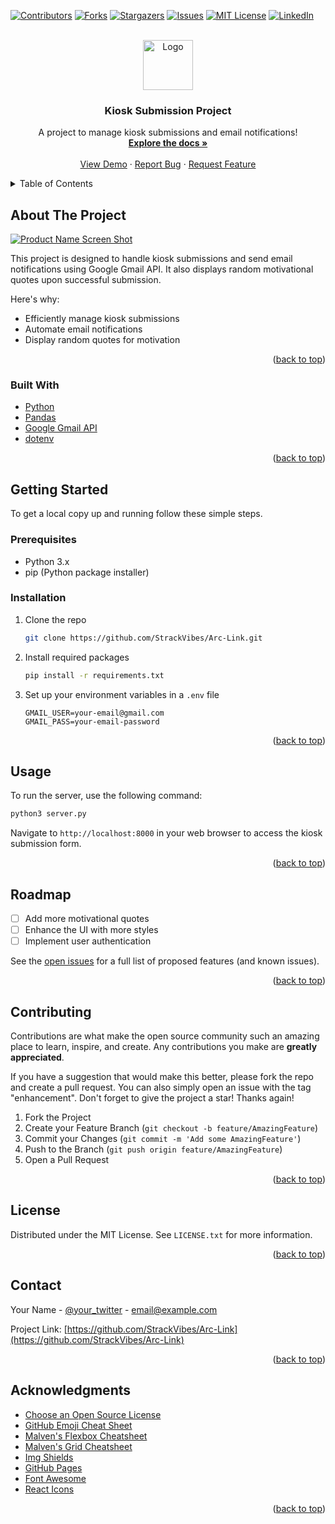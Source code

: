 
<a name="readme-top"></a>

[![Contributors][contributors-shield]][contributors-url]
[![Forks][forks-shield]][forks-url]
[![Stargazers][stars-shield]][stars-url]
[![Issues][issues-shield]][issues-url]
[![MIT License][license-shield]][license-url]
[![LinkedIn][linkedin-shield]][linkedin-url]

<br />
<div align="center">
  <a href="https://github.com/StrackVibes/Arc-Link">
    <img src="favicon.ico" alt="Logo" width="80" height="80">
  </a>

  <h3 align="center">Kiosk Submission Project</h3>

  <p align="center">
    A project to manage kiosk submissions and email notifications!
    <br />
    <a href="https://github.com/StrackVibes/Arc-Link"><strong>Explore the docs »</strong></a>
    <br />
    <br />
    <a href="https://github.com/your_username/repo_name">View Demo</a>
    ·
    <a href="https://github.com/StrackVibes/Arc-Link/issues/new?labels=bug&template=bug-report---.md">Report Bug</a>
    ·
    <a href="https://github.com/your_username/repo_name/issues/new?labels=enhancement&template=feature-request---.md">Request Feature</a>
  </p>
</div>

<details>
  <summary>Table of Contents</summary>
  <ol>
    <li>
      <a href="#about-the-project">About The Project</a>
      <ul>
        <li><a href="#built-with">Built With</a></li>
      </ul>
    </li>
    <li>
      <a href="#getting-started">Getting Started</a>
      <ul>
        <li><a href="#prerequisites">Prerequisites</a></li>
        <li><a href="#installation">Installation</a></li>
      </ul>
    </li>
    <li><a href="#usage">Usage</a></li>
    <li><a href="#roadmap">Roadmap</a></li>
    <li><a href="#contributing">Contributing</a></li>
    <li><a href="#license">License</a></li>
    <li><a href="#contact">Contact</a></li>
    <li><a href="#acknowledgments">Acknowledgments</a></li>
  </ol>
</details>

## About The Project

[![Product Name Screen Shot][product-screenshot]](https://i.ibb.co/4M3gJ4R/Screenshot-2024-05-30-004254.png)

This project is designed to handle kiosk submissions and send email notifications using Google Gmail API. It also displays random motivational quotes upon successful submission.

Here's why:
* Efficiently manage kiosk submissions
* Automate email notifications
* Display random quotes for motivation

<p align="right">(<a href="#readme-top">back to top</a>)</p>

### Built With

* [Python](https://www.python.org/)
* [Pandas](https://pandas.pydata.org/)
* [Google Gmail API](https://developers.google.com/gmail/api)
* [dotenv](https://pypi.org/project/python-dotenv/)

<p align="right">(<a href="#readme-top">back to top</a>)</p>

## Getting Started

To get a local copy up and running follow these simple steps.

### Prerequisites

* Python 3.x
* pip (Python package installer)

### Installation

1. Clone the repo
   ```sh
   git clone https://github.com/StrackVibes/Arc-Link.git
   ```
2. Install required packages
   ```sh
   pip install -r requirements.txt
   ```
3. Set up your environment variables in a `.env` file
   ```dotenv
   GMAIL_USER=your-email@gmail.com
   GMAIL_PASS=your-email-password
   ```

<p align="right">(<a href="#readme-top">back to top</a>)</p>

## Usage

To run the server, use the following command:
```sh
python3 server.py
```

Navigate to `http://localhost:8000` in your web browser to access the kiosk submission form.

<p align="right">(<a href="#readme-top">back to top</a>)</p>

## Roadmap

- [ ] Add more motivational quotes
- [ ] Enhance the UI with more styles
- [ ] Implement user authentication

See the [open issues](https://github.com/StrackVibes/Arc-Link/issues) for a full list of proposed features (and known issues).

<p align="right">(<a href="#readme-top">back to top</a>)</p>

## Contributing

Contributions are what make the open source community such an amazing place to learn, inspire, and create. Any contributions you make are **greatly appreciated**.

If you have a suggestion that would make this better, please fork the repo and create a pull request. You can also simply open an issue with the tag "enhancement".
Don't forget to give the project a star! Thanks again!

1. Fork the Project
2. Create your Feature Branch (`git checkout -b feature/AmazingFeature`)
3. Commit your Changes (`git commit -m 'Add some AmazingFeature'`)
4. Push to the Branch (`git push origin feature/AmazingFeature`)
5. Open a Pull Request

<p align="right">(<a href="#readme-top">back to top</a>)</p>

## License

Distributed under the MIT License. See `LICENSE.txt` for more information.

<p align="right">(<a href="#readme-top">back to top</a>)</p>

## Contact

Your Name - [@your_twitter](https://twitter.com/your_username) - email@example.com

Project Link: [https://github.com/StrackVibes/Arc-Link](https://github.com/StrackVibes/Arc-Link)

<p align="right">(<a href="#readme-top">back to top</a>)</p>

## Acknowledgments

* [Choose an Open Source License](https://choosealicense.com)
* [GitHub Emoji Cheat Sheet](https://www.webpagefx.com/tools/emoji-cheat-sheet)
* [Malven's Flexbox Cheatsheet](https://flexbox.malven.co/)
* [Malven's Grid Cheatsheet](https://grid.malven.co/)
* [Img Shields](https://shields.io)
* [GitHub Pages](https://pages.github.com)
* [Font Awesome](https://fontawesome.com)
* [React Icons](https://react-icons.github.io/react-icons/search)

<p align="right">(<a href="#readme-top">back to top</a>)</p>

<!-- MARKDOWN LINKS & IMAGES -->
[contributors-shield]: https://img.shields.io/github/contributors/StrackVibes/Arc-Link.svg?style=for-the-badge
[contributors-url]: https://github.com/StrackVibes/Arc-Link/graphs/contributors
[forks-shield]: https://img.shields.io/github/forks/StrackVibes/Arc-Link.svg?style=for-the-badge
[forks-url]: https://github.com/StrackVibes/Arc-Link/network/members
[stars-shield]: https://img.shields.io/github/stars/StrackVibes/Arc-Link.svg?style=for-the-badge
[stars-url]: https://github.com/StrackVibes/Arc-Link/stargazers
[issues-shield]: https://img.shields.io/github/issues/StrackVibes/Arc-Link.svg?style=for-the-badge
[issues-url]: https://github.com/StrackVibes/Arc-Link/issues
[license-shield]: https://img.shields.io/github/license/StrackVibes/Arc-Link.svg?style=for-the-badge
[license-url]: https://github.com/StrackVibes/Arc-Link/blob/master/LICENSE.txt
[linkedin-shield]: https://img.shields.io/badge/-LinkedIn-black.svg?style=for-the-badge&logo=linkedin&colorB=555
[linkedin-url]: https://linkedin.com/in/your_username
[product-screenshot]: https://i.ibb.co/4M3gJ4R/Screenshot-2024-05-30-004254.png
